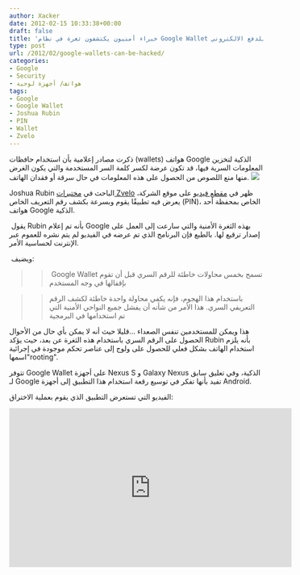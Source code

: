 ```yaml
---
author: Xacker
date: 2012-02-15 10:33:38+00:00
draft: false
title: 'خبراء أمنيون يكتشفون ثغرة في نظام Google Wallet للدفع الالكتروني '
type: post
url: /2012/02/google-wallets-can-be-hacked/
categories:
- Google
- Security
- هواتف/ أجهزة لوحية
tags:
- Google
- Google Wallet
- Joshua Rubin
- PIN
- Wallet
- Zvelo
---
```


ذكرت مصادر إعلامية بأن استخدام حافظات (wallets) هواتف Google الذكية لتخزين المعلومات السرية فيها، قد تكون عرضة لكسر كلمة السر المستخدمة والتي يكون الغرض منها منع اللصوص من الحصول على هذه المعلومات في حال سرقة أو فقدان الهاتف. [![](http://www.it-scoop.com/wp-content/uploads/2012/02/google-wallet-hacked.jpg)
](http://www.it-scoop.com/wp-content/uploads/2012/02/google-wallet-hacked.jpg)




Joshua Rubin الباحث في [مختبرات Zvelo](https://zvelo.com/news/press-releases/02-08-12-zvelo-researcher-discovers-google-wallet-pin-security-vulnerability) ظهر في [مقطع فيديو](https://zvelo.com/blog/entry/google-wallet-security-pin-exposure-vulnerability) على موقع الشركة، يعرض فيه تطبيقًا يقوم وبسرعة بكشف رقم التعريف الخاص (PIN)، الخاص بمحفظة أحد هواتف Google الذكية.




 يقول Rubin بأنه تم إعلام Google بهذه الثغرة الأمنية والتي سارعت إلى العمل على إصدار ترقيع لها. بالطبع فإن البرنامج الذي تم عرضه في الفيديو لم يتم نشره للعموم عبر الإنترنت لحساسية الأمر.




 ويضيف:





<blockquote>

> 
>  Google Wallet تسمح بخمس محاولات خاطئة للرقم السري قبل أن تقوم بإقفالها في وجه المستخدم
> 
> 
</blockquote>




<blockquote>

> 
> باستخدام هذا الهجوم، فإنه يكفي محاولة واحدة خاطئة لكشف الرقم التعريفي السري. هذا الأمر من شأنه أن يفشل جميع النواحي الأمنية التي تم استخدامها في البرمجية
> 
> 
</blockquote>




هذا ويمكن للمستخدمين تنفس الصعداء ...قليلا حيث أنه لا يمكن بأي حال من الأحوال الحصول على الرقم السري باستخدام هذه الثغرة عن بعد، حيث يؤكد Rubin بأنه يلزم استخدام الهاتف بشكل فعلي للحصول على ولوج إلى عناصر تحكم موجودة في إجرائية اسمها"rooting".




تتوفر Google Wallet على أجهزة Nexus S و Galaxy Nexus الذكية، وفي تعليق سابق لـ Google تفيد بأنها تفكر في توسيع رقعة استخدام هذا التطبيق إلى أجهزة Android.




الفيديو التي تستعرض التطبيق الذي يقوم بعملية الاختراق:




<!-- more -->




<iframe src="http://www.youtube.com/embed/P655GXnE_ic" height="315" frameborder="0" width="560"></iframe>
